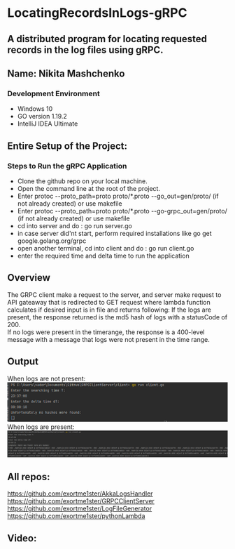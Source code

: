 # LocatingRecordsInLogs-gRPC
A distributed program for locating requested records in the log files using gRPC.
---
Name: Nikita Mashchenko
---

### Development Environment
+ Windows 10
+ GO version 1.19.2
+ IntelliJ IDEA Ultimate

## Entire Setup of the Project:


### Steps to Run the gRPC Application
- Clone the github repo on your local machine.
- Open the command line at the root of the project.
- Enter protoc --proto_path=proto proto/*.proto --go_out=gen/proto/ (if not already created) or use makefile
- Enter protoc --proto_path=proto proto/*.proto --go-grpc_out=gen/proto/ (if not already created) or use makefile
- cd into server and do : go run server.go
- in case server did'nt start, perform required installations like go get google.golang.org/grpc
- open another terminal, cd into client and do : go run client.go
- enter the required time and delta time to run the application


## Overview
The GRPC client make a request to the server, and server make request to API gateaway that is redirected to GET request where lambda function calculates 
if desired input is in file and returns following: 
If the logs are present, the response returned is the md5 hash of logs with a statusCode of 200. <br/>
If no logs were present in the timerange, the response is a 400-level message with a message that logs were not present in the time range.

## Output
When logs are not present: <br/>
![img_1.png](img_1.png)
<br/>
When logs are present: <br/>
![img.png](img.png)
<br/>

## All repos:

https://github.com/exortme1ster/AkkaLogsHandler
https://github.com/exortme1ster/GRPCClientServer
https://github.com/exortme1ster/LogFileGenerator
https://github.com/exortme1ster/pythonLambda

## Video:

